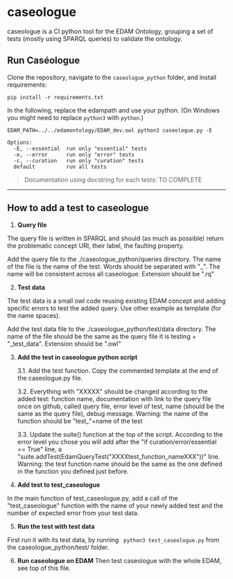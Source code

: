 # caseologue
caseologue is a CI python tool for the EDAM Ontology, grouping a set of tests (mostly using SPARQL queries) to validate the ontology. 

## Run Caséologue

Clone the repository, navigate to the `caseologue_python` folder, and install requirements:
```
pip install -r requirements.txt
```

In the following, replace the edampath and use your python. (On Windows you might need to replace `python3` with `python`.)
```
EDAM_PATH=../../edamontology/EDAM_dev.owl python3 caseologue.py -E
```

```shell
Options:
  -E, --essential  run only "essential" tests
  -e, --error      run only "error" tests
  -c, --curation   run only "curation" tests
  default          run all tests
```

> Documentation using docstring for each tests: TO COMPLETE

_____________________________________

## How to add a test to caseologue

1)  **Query file**
  
  The query file is written in SPARQL and should (as much as possible) return the problematic concept URI, their label, the faulting property. 
  
  Add the query file to the ./caseologue_python/queries directory. The name of the file is the name of the test. Words should be separated with "_". The name will be consistent across all caseologue. Extension should be ".rq"

2) **Test data**

  The test data is a small owl code reusing existing EDAM concept and adding specific errors to test the added query. Use other example as template (for the name spaces).
  
  Add the test data file to the ./caseologue_python/test/data directory. The name of the file should be the same as the query file it is testing + "_test_data". Extension should be ".owl"

3) **Add the test in caseologue python script**

      3.1. Add the test function. Copy the commented template at the end of the caseologue.py file. 
      
      3.2. Everything with "XXXXX" should be changed according to the added test: function name,  documentation with link to the query file once on github, called query file, error level of test, name (should be the same as the query file), debug message. Warning: the name of the function should be "test_"+name of the test

      3.3. Update the suite() function at the top of the script. According to the error level you chose you will add after the "if curation/error/essential == True" line, a "suite.addTest(EdamQueryTest("XXXXtest_function_nameXXX"))" line. Warning: the test function name should be the same as the one defined in the function you defined just before. 


4) **Add test to test_caseologue**

  In the main function of test_caseologue.py, add a call of the "test_caseologue" function with the name of your newly added test and the number of expected error from your test data.

5) **Run the test with test data**

 First run it with its test data, by running ``` python3 test_caseologue.py``` from the caseologue_python/test/ folder.

6) **Run caseologue on EDAM**
    Then test caseologue with the whole EDAM, see top of this file.
